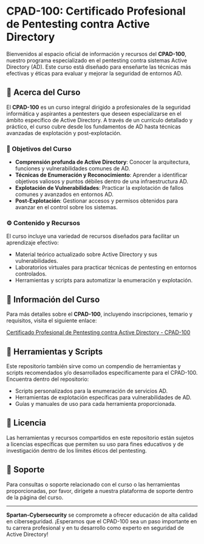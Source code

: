 # CPAD-100: Certificado Profesional de Pentesting contra Active Directory

Bienvenidos al espacio oficial de información y recursos del **CPAD-100**, nuestro programa especializado en el pentesting contra sistemas Active Directory (AD). Este curso está diseñado para enseñarte las técnicas más efectivas y éticas para evaluar y mejorar la seguridad de entornos AD.

## :book: Acerca del Curso

El **CPAD-100** es un curso integral dirigido a profesionales de la seguridad informática y aspirantes a pentesters que deseen especializarse en el ámbito específico de Active Directory. A través de un currículo detallado y práctico, el curso cubre desde los fundamentos de AD hasta técnicas avanzadas de explotación y post-explotación.

### :dart: Objetivos del Curso

- **Comprensión profunda de Active Directory**: Conocer la arquitectura, funciones y vulnerabilidades comunes de AD.
- **Técnicas de Enumeración y Reconocimiento**: Aprender a identificar objetivos valiosos y puntos débiles dentro de una infraestructura AD.
- **Explotación de Vulnerabilidades**: Practicar la explotación de fallos comunes y avanzados en entornos AD.
- **Post-Explotación**: Gestionar accesos y permisos obtenidos para avanzar en el control sobre los sistemas.

### :gear: Contenido y Recursos

El curso incluye una variedad de recursos diseñados para facilitar un aprendizaje efectivo:

- Material teórico actualizado sobre Active Directory y sus vulnerabilidades.
- Laboratorios virtuales para practicar técnicas de pentesting en entornos controlados.
- Herramientas y scripts para automatizar la enumeración y explotación.

## :link: Información del Curso

Para más detalles sobre el **CPAD-100**, incluyendo inscripciones, temario y requisitos, visita el siguiente enlace:

[Certificado Profesional de Pentesting contra Active Directory - CPAD-100](https://www.spartan-cybersec.com/cursos/pentesting-contra-active-directory/)

## :wrench: Herramientas y Scripts

Este repositorio también sirve como un compendio de herramientas y scripts recomendados y/o desarrollados específicamente para el CPAD-100. Encuentra dentro del repositorio:

- Scripts personalizados para la enumeración de servicios AD.
- Herramientas de explotación específicas para vulnerabilidades de AD.
- Guías y manuales de uso para cada herramienta proporcionada.

## :page_facing_up: Licencia

Las herramientas y recursos compartidos en este repositorio están sujetos a licencias específicas que permiten su uso para fines educativos y de investigación dentro de los límites éticos del pentesting.

## :raising_hand: Soporte

Para consultas o soporte relacionado con el curso o las herramientas proporcionadas, por favor, dirígete a nuestra plataforma de soporte dentro de la página del curso.

---

**Spartan-Cybersecurity** se compromete a ofrecer educación de alta calidad en ciberseguridad. ¡Esperamos que el CPAD-100 sea un paso importante en tu carrera profesional y en tu desarrollo como experto en seguridad de Active Directory!
